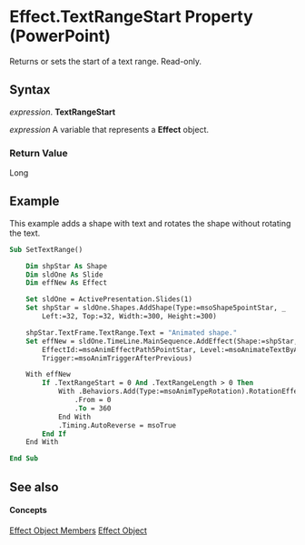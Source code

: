 
# Effect.TextRangeStart Property (PowerPoint)

Returns or sets the start of a text range. Read-only.


## Syntax

 _expression_. **TextRangeStart**

 _expression_ A variable that represents a **Effect** object.


### Return Value

Long


## Example

This example adds a shape with text and rotates the shape without rotating the text.


```vb
Sub SetTextRange()

    Dim shpStar As Shape
    Dim sldOne As Slide
    Dim effNew As Effect

    Set sldOne = ActivePresentation.Slides(1)
    Set shpStar = sldOne.Shapes.AddShape(Type:=msoShape5pointStar, _
        Left:=32, Top:=32, Width:=300, Height:=300)

    shpStar.TextFrame.TextRange.Text = "Animated shape."
    Set effNew = sldOne.TimeLine.MainSequence.AddEffect(Shape:=shpStar, _
        EffectId:=msoAnimEffectPath5PointStar, Level:=msoAnimateTextByAllLevels, _
        Trigger:=msoAnimTriggerAfterPrevious)

    With effNew
        If .TextRangeStart = 0 And .TextRangeLength > 0 Then
            With .Behaviors.Add(Type:=msoAnimTypeRotation).RotationEffect
                .From = 0
                .To = 360
            End With
            .Timing.AutoReverse = msoTrue
        End If
    End With

End Sub
```


## See also


#### Concepts


[Effect Object Members](a110a644-1a87-b67c-b453-13c9d53004b7.md)
[Effect Object](359ac3da-86cd-8003-d691-349d20fd1777.md)
